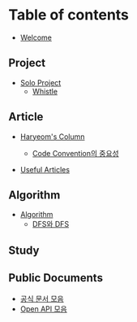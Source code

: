# Table of contents

* [Welcome](home.md)

## Project
* [Solo Project](categories/project/solo/soloProject.md)
  * [Whistle](categories/project/solo/whistle/whistleIntroduction.md)

## Article
* [Haryeom's Column](categories/article/column/column.md)
  * [Code Convention의 중요성](categories/article/column/convention.md)

* [Useful Articles](categories/article/useful/link.md)

## Algorithm
* [Algorithm](categories/coding/algorithm/algorithm.md)
  * [DFS와 DFS](categories/coding/algorithm/DFSandBFS.md)

## Study
[//]: # (* [Study]&#40;study/legacy/README.md&#41;)
[//]: # (  * [Language]&#40;study/legacy/language/README.md&#41;)
[//]: # (    * [Java]&#40;study/legacy/language/java/README.md&#41;)
[//]: # (        * [자바란 무엇일까?]&#40;study/legacy/language/java/javaMain.md&#41;)
[//]: # (  * [Framework && Library]&#40;study/legacy/framework&&library/README.md&#41;)
[//]: # (    * [Spring]&#40;study/legacy/framework&&library/spring/README.md&#41;)
[//]: # (      * [스프링이란 무엇일까?]&#40;study/legacy/framework&&library/spring/springMain.md&#41;)
[//]: # (    * [JPA]&#40;study/legacy/framework&&library/jpa/README.md&#41;)
[//]: # (      * [JPA란 무엇일까?]&#40;study/legacy/framework&&library/jpa/jpaMain.md&#41;)
[//]: # (  * [DataBase]&#40;study/legacy/db/README.md&#41;)
[//]: # (    * [MySql]&#40;study/legacy/db/mysql/README.md&#41;)
[//]: # (      * [MySql이란 무엇일까?]&#40;study/legacy/db/mysql/mySqlMain.md&#41;)
[//]: # (    * [Redis]&#40;study/legacy/db/redis/README.md&#41;)
[//]: # (      * [Redis란 무엇일까?]&#40;study/legacy/db/redis/redisMain.md&#41;)
[//]: # (  * [Infra]&#40;study/legacy/infra/README.md&#41;)
[//]: # (    * [AWS]&#40;study/legacy/infra/aws/README.md&#41;)
[//]: # (      * [AWS란 무엇일까?]&#40;study/legacy/infra/aws/awsMain.md&#41;)
[//]: # (  * [Computer Science]&#40;study/legacy/cs/README.md&#41;)
[//]: # (    * [Redis]&#40;study/legacy/cs/README.md&#41;)
[//]: # (      * [Redis란 무엇일까?]&#40;study/legacy/cs/csMain.md&#41;)

## Public Documents
* [공식 문서 모음](categories/documents/publicDocuments/publicDocuments.md)
* [Open API 모음](categories/documents/openapi/openapi.md)
